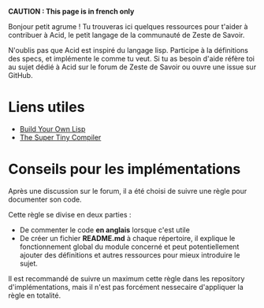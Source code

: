 **CAUTION : This page is in french only**

Bonjour petit agrume ! Tu trouveras ici quelques ressources pour t'aider à contribuer à Acid,
le petit langage de la communauté de Zeste de Savoir. 

N'oublis pas que Acid est inspiré du langage lisp. Participe à la définitions des specs, et implémente le comme tu veut.
Si tu as besoin d'aide réfère toi au sujet dédié à Acid sur le forum de Zeste de Savoir ou ouvre une issue sur GitHub.

# Liens utiles

 - [Build Your Own Lisp](http://buildyourownlisp.com/)
 - [The Super Tiny Compiler](https://github.com/thejameskyle/the-super-tiny-compiler/blob/master/super-tiny-compiler.js)
 
# Conseils pour les implémentations

Après une discussion sur le forum, il a été choisi de suivre une règle pour documenter son code.

Cette règle se divise en deux parties :

 - De commenter le code **en anglais** lorsque c'est utile
 - De créer un fichier **README.md** à chaque répertoire, il explique le fonctionnement global du module concerné et peut potentiellement ajouter des définitions et autres ressources pour mieux introduire le sujet.

Il est recommandé de suivre un maximum cette règle dans les repository d'implémentations, mais il n'est pas forcément nessecaire d'appliquer la règle en totalité.
